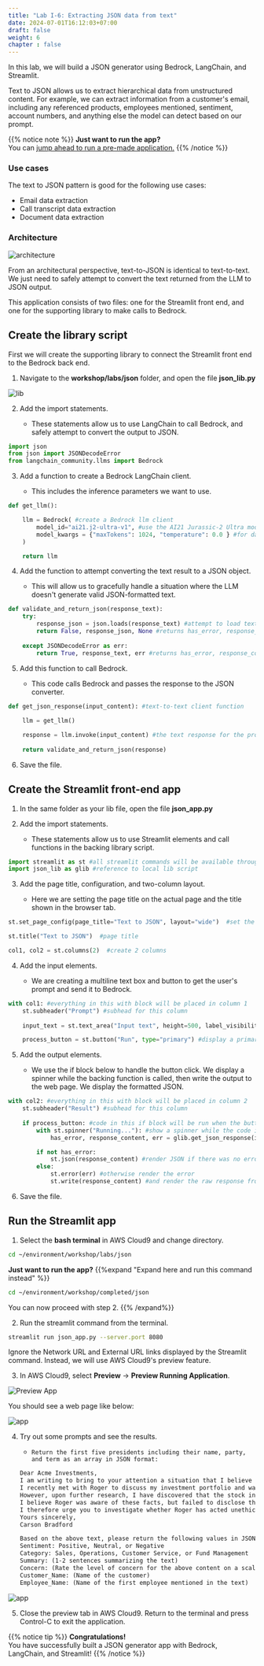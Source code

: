 ```yaml
---
title: "Lab I-6: Extracting JSON data from text"
date: 2024-07-01T16:12:03+07:00
draft: false
weight: 6
chapter : false
---
```


In this lab, we will build a JSON generator using Bedrock, LangChain, and Streamlit.

Text to JSON allows us to extract hierarchical data from unstructured content. For example, we can extract information from a customer's email, including any referenced products, employees mentioned, sentiment, account numbers, and anything else the model can detect based on our prompt.

{{% notice note %}}
**Just want to run the app?**\
You can [jump ahead to run a pre-made application.](#run-the-streamlit-app)
{{% /notice %}}

### Use cases
The text to JSON pattern is good for the following use cases:

- Email data extraction
- Call transcript data extraction
- Document data extraction

### Architecture

![architecture](/images/2-Bedrock/text/I-6/architecture.png)

From an architectural perspective, text-to-JSON is identical to text-to-text. We just need to safely attempt to convert the text returned from the LLM to JSON output.

This application consists of two files: one for the Streamlit front end, and one for the supporting library to make calls to Bedrock.

## Create the library script
First we will create the supporting library to connect the Streamlit front end to the Bedrock back end.

1. Navigate to the **workshop/labs/json** folder, and open the file **json_lib.py**

![lib](/images/2-Bedrock/text/I-6/1.png)

2. Add the import statements.

   - These statements allow us to use LangChain to call Bedrock, and safely attempt to convert the output to JSON.

```python
import json
from json import JSONDecodeError
from langchain_community.llms import Bedrock
```

3. Add a function to create a Bedrock LangChain client.

   - This includes the inference parameters we want to use.

```python
def get_llm():

    llm = Bedrock( #create a Bedrock llm client
        model_id="ai21.j2-ultra-v1", #use the AI21 Jurassic-2 Ultra model
        model_kwargs = {"maxTokens": 1024, "temperature": 0.0 } #for data extraction, minimum temperature is best
    )

    return llm
```

4. Add the function to attempt converting the text result to a JSON object.

   - This will allow us to gracefully handle a situation where the LLM doesn't generate valid JSON-formatted text.

```python
def validate_and_return_json(response_text):
    try:
        response_json = json.loads(response_text) #attempt to load text into JSON
        return False, response_json, None #returns has_error, response_content, err 
    
    except JSONDecodeError as err:
        return True, response_text, err #returns has_error, response_content, err 
```

5. Add this function to call Bedrock.

   - This code calls Bedrock and passes the response to the JSON converter.

```python
def get_json_response(input_content): #text-to-text client function
    
    llm = get_llm()

    response = llm.invoke(input_content) #the text response for the prompt
    
    return validate_and_return_json(response)
```

6. Save the file.

## Create the Streamlit front-end app
1. In the same folder as your lib file, open the file **json_app.py**

2. Add the import statements.

   - These statements allow us to use Streamlit elements and call functions in the backing library script.

```python
import streamlit as st #all streamlit commands will be available through the "st" alias
import json_lib as glib #reference to local lib script
```

3. Add the page title, configuration, and two-column layout.

   - Here we are setting the page title on the actual page and the title shown in the browser tab.

```python
st.set_page_config(page_title="Text to JSON", layout="wide")  #set the page width wider to accommodate columns

st.title("Text to JSON")  #page title

col1, col2 = st.columns(2)  #create 2 columns
```

4. Add the input elements.

   - We are creating a multiline text box and button to get the user's prompt and send it to Bedrock.

```python
with col1: #everything in this with block will be placed in column 1
    st.subheader("Prompt") #subhead for this column
    
    input_text = st.text_area("Input text", height=500, label_visibility="collapsed")

    process_button = st.button("Run", type="primary") #display a primary button
```

5. Add the output elements.

   - We use the if block below to handle the button click. We display a spinner while the backing function is called, then write the output to the web page. We display the formatted JSON.

```python
with col2: #everything in this with block will be placed in column 2
    st.subheader("Result") #subhead for this column
    
    if process_button: #code in this if block will be run when the button is clicked
        with st.spinner("Running..."): #show a spinner while the code in this with block runs
            has_error, response_content, err = glib.get_json_response(input_content=input_text) #call the model through the supporting library

        if not has_error:
            st.json(response_content) #render JSON if there was no error
        else:
            st.error(err) #otherwise render the error
            st.write(response_content) #and render the raw response from the model
```

6. Save the file.

## Run the Streamlit app

1. Select the **bash terminal** in AWS Cloud9 and change directory.

```bash
cd ~/environment/workshop/labs/json
```

**Just want to run the app?**
{{%expand "Expand here and run this command instead" %}}
```bash
cd ~/environment/workshop/completed/json
```
You can now proceed with step 2.
{{% /expand%}}

2. Run the streamlit command from the terminal.

```bash
streamlit run json_app.py --server.port 8080
```

Ignore the Network URL and External URL links displayed by the Streamlit command. Instead, we will use AWS Cloud9's preview feature.

3. In AWS Cloud9, select **Preview** -> **Preview Running Application**.

![Preview App](/images/2-Bedrock/F-9/2.png)

You should see a web page like below:

![app](/images/2-Bedrock/text/I-6/2.png)

4. Try out some prompts and see the results.

   - `Return the first five presidents including their name, party, and term as an array in JSON format:`
    ```txt
    Dear Acme Investments,
    I am writing to bring to your attention a situation that I believe to be unethical on the part of one of your account managers, Roger Longbottom.
    I recently met with Roger to discuss my investment portfolio and was deeply concerned to hear that he suggested I invest in a certain stock. When I asked him why he thought this was a good investment, he stated that the stock was currently undervalued and was likely to increase in value in the near future.
    However, upon further research, I have discovered that the stock in question has a questionable reputation. It has been the subject of multiple lawsuits and has been found to have engaged in questionable business practices.
    I believe Roger was aware of these facts, but failed to disclose them to me. As a result, I feel I was misled into making an unwise investment decision.
    I therefore urge you to investigate whether Roger has acted unethically and take appropriate action if necessary.
    Yours sincerely,
    Carson Bradford

    Based on the above text, please return the following values in JSON format:
    Sentiment: Positive, Neutral, or Negative
    Category: Sales, Operations, Customer Service, or Fund Management
    Summary: (1-2 sentences summarizing the text)
    Concern: (Rate the level of concern for the above content on a scale from 1-10)
    Customer_Name: (Name of the customer)
    Employee_Name: (Name of the first employee mentioned in the text)
    ```

![app](/images/2-Bedrock/text/I-6/3.png)

5. Close the preview tab in AWS Cloud9. Return to the terminal and press Control-C to exit the application.

{{% notice tip %}}
**Congratulations!**\
You have successfully built a JSON generator app with Bedrock, LangChain, and Streamlit!
{{% /notice %}}